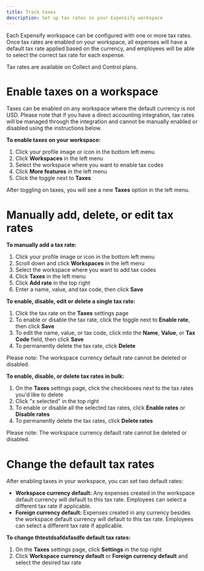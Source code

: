 ```yaml
---
title: Track taxes
description: Set up tax rates in your Expensify workspace
---
```

<div id="new-expensify" markdown="1">

Each Expensify workspace can be configured with one or more tax rates. Once tax rates are enabled on your workspace, all expenses will have a default tax rate applied based on the currency, and employees will be able to select the correct tax rate for each expense.

Tax rates are available on Collect and Control plans.

# Enable taxes on a workspace

Taxes can be enabled on any workspace where the default currency is not USD. Please note that if you have a direct accounting integration, tax rates will be managed through the integration and cannot be manually enabled or disabled using the instructions below.

**To enable taxes on your workspace:**

1. Click your profile image or icon in the bottom left menu
2. Click **Workspaces** in the left menu
3. Select the workspace where you want to enable tax codes
4. Click **More features** in the left menu
5. Click the toggle next to **Taxes**

After toggling on taxes, you will see a new **Taxes** option in the left menu.

# Manually add, delete, or edit tax rates

**To manually add a tax rate:**

1. Click your profile image or icon in the bottom left menu
2. Scroll down and click **Workspaces** in the left menu
3. Select the workspace where you want to add tax codes
4. Click **Taxes** in the left menu
5. Click **Add rate** in the top right
6. Enter a name, value, and tax code, then click **Save**

**To enable, disable, edit or delete a single tax rate:**

1. Click the tax rate on the **Taxes** settings page
2. To enable or disable the tax rate, click the toggle next to **Enable rate**, then click **Save**
3. To edit the name, value, or tax code, click into the **Name**, **Value**, or **Tax Code** field, then click **Save**
4. To permanently delete the tax rate, click **Delete**

Please note: The workspace currency default rate cannot be deleted or disabled.

**To enable, disable, or delete tax rates in bulk:**

1. On the **Taxes** settings page, click the checkboxes next to the tax rates you'd like to delete
2. Click "x selected" in the top right
3. To enable or disable all the selected tax rates, click **Enable rates** or **Disable rates**
4. To permanently delete the tax rates, click **Delete rates**

Please note: The workspace currency default rate cannot be deleted or disabled.

# Change the default tax rates

After enabling taxes in your workspace, you can set two default rates:

- **Workspace currency default:** Any expenses created in the workspace default currency will default to this tax rate. Employees can select a different tax rate if applicable.
- **Foreign currency default:** Expenses created in any currency besides the workspace default currency will default to this tax rate. Employees can select a different tax rate if applicable.

**To change thtestdsafdsfasdfe default tax rates:**

1. On the **Taxes** settings page, click **Settings** in the top right
2. Click **Workspace currency default** or **Foreign currency default** and select the desired tax rate

